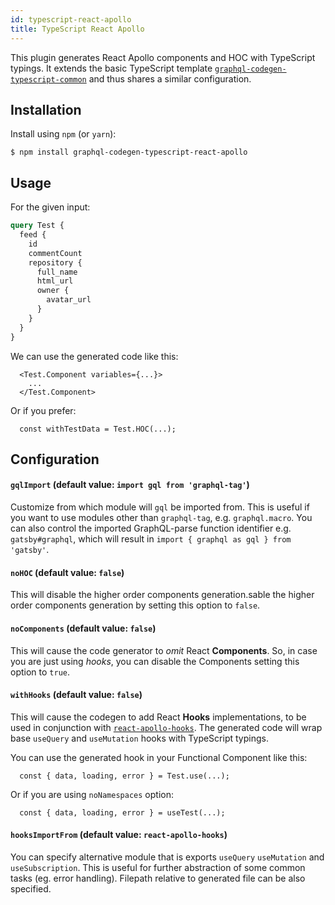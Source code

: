 ```yaml
---
id: typescript-react-apollo
title: TypeScript React Apollo
---
```


This plugin generates React Apollo components and HOC with TypeScript typings. It extends the basic TypeScript template [`graphql-codegen-typescript-common`](typescript-typings) and thus shares a similar configuration.

## Installation

Install using `npm` (or `yarn`):

    $ npm install graphql-codegen-typescript-react-apollo

## Usage

For the given input:

```graphql
query Test {
  feed {
    id
    commentCount
    repository {
      full_name
      html_url
      owner {
        avatar_url
      }
    }
  }
}
```

We can use the generated code like this:

```tsx
  <Test.Component variables={...}>
    ...
  </Test.Component>
```

Or if you prefer:

```tsx
  const withTestData = Test.HOC(...);
```

## Configuration

#### `gqlImport` (default value: `import gql from 'graphql-tag'`)

Customize from which module will `gql` be imported from. This is useful if you want to use modules other than `graphql-tag`, e.g. `graphql.macro`. You can also control the imported GraphQL-parse function identifier e.g. `gatsby#graphql`, which will result in `import { graphql as gql } from 'gatsby'`.

#### `noHOC` (default value: `false`)

This will disable the higher order components generation.sable the higher order components generation by setting this option to `false`.

#### `noComponents` (default value: `false`)

This will cause the code generator to _omit_ React **Components**. So, in case you are just using _hooks_, you can disable the Components setting this option to `true`.

#### `withHooks` (default value: `false`)

This will cause the codegen to add React **Hooks** implementations, to be used in conjunction with [`react-apollo-hooks`](https://github.com/trojanowski/react-apollo-hooks). The generated code will wrap base `useQuery` and `useMutation` hooks with TypeScript typings.

You can use the generated hook in your Functional Component like this:

```tsx
  const { data, loading, error } = Test.use(...);
```

Or if you are using `noNamespaces` option:

```tsx
  const { data, loading, error } = useTest(...);
```

#### `hooksImportFrom` (default value: `react-apollo-hooks`)

You can specify alternative module that is exports `useQuery` `useMutation` and `useSubscription`. This is useful for further abstraction of some common tasks (eg. error handling). Filepath relative to generated file can be also specified.
